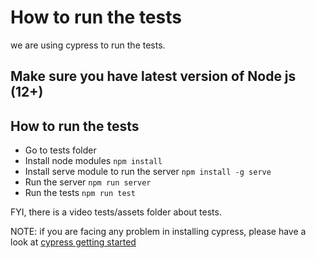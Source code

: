 # How to run the tests
we are using cypress to run the tests.


## Make sure you have latest version of Node js (12+)


## How to run the tests
- Go to tests folder
- Install node modules `npm install`
- Install serve module to  run the server `npm install -g serve`
- Run the server `npm run server` 
- Run the tests `npm run test` 


FYI, there is a video tests/assets folder about tests.

NOTE: if you are facing any problem in installing cypress, please have a look at [cypress getting started ](https://docs.cypress.io/guides/getting-started/installing-cypress)
